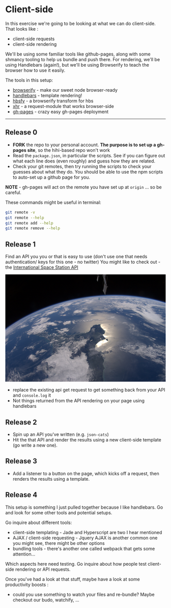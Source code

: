 # Client-side

In this exercise we're going to be looking at what we can do client-side. 
That looks like : 
 - client-side requests
 - client-side rendering

We'll be using some familiar tools like github-pages, along with some shmancy tooling to help us bundle and push there.
For rendering, we'll be using Handlebars (again!), but we'll be using Browserify to teach the browser how to use it easily.

The tools in this setup: 

- [browserify](https://www.npmjs.com/package/browserify) - make our sweet node browser-ready
- [handlebars](http://handlebarsjs.com/) - template rendering!
- [hbsfy](https://www.npmjs.com/package/hbsfy) - a browserify transform for hbs
- [xhr](https://www.npmjs.com/package/xhr) - a request-module that works browser-side
- [gh-pages](https://www.npmjs.com/package/gh-pages) - crazy easy gh-pages deployment

---

## Release 0

- **FORK** the repo to your personal account. **The purpose is to set up a gh-pages site**, so the hihi-based repo won't work
- Read the `package.json`, in particular the scripts. See if you can figure out what each line does (even roughly) and guess how they are related.
- Check your git remotes, then try running the scripts to check your guesses about what they do. You should be able to use the npm scripts to auto-set up a github page for you.

**NOTE** - gh-pages will act on the remote you have set up at `origin` ... so be careful.

These commands might be useful in terminal: 
```bash
git remote -v
git remote --help
git remote add --help
git remote remove --help
```
## Release 1


Find an API you you or that is easy to use (don't use one that needs authentication/ keys for this one - no twitter)
You might like to check out - the [International Space Station API](http://wheretheiss.at/w/developer)

![NZ from the ISS](nz_from_iss.png)

- replace the existing api get request to get something back from your API and `console.log` it
- Not things returned from the API rendering on your page using handlebars 

## Release 2

- Spin up an API you've written (e.g. `json-cats`)
- Hit the that API and render the results using a new client-side template (go write a new one). 

## Release 3

- Add a listener to a button on the page, which kicks off a request, then renders the results using a template.

## Release 4

This setup is something I just pulled together because I like handlebars.  Go and look for some other tools and potential setups. 

Go inquire about different tools: 
- client-side templating - Jade and Hyperscript are two I hear mentioned
- AJAX / client-side requesting - Jquery AJAX is another common one you might see, there might be other options
- bundling tools - there's another one called webpack that gets some attention...

Which aspects here need testing. Go inquire about how people test client-side rendering or API requests.

Once you've had a look at that stuff, maybe have a look at some productivity boosts : 
- could you use something to watch your files and re-bundle? Maybe checkout our budo, watchify, ... 

